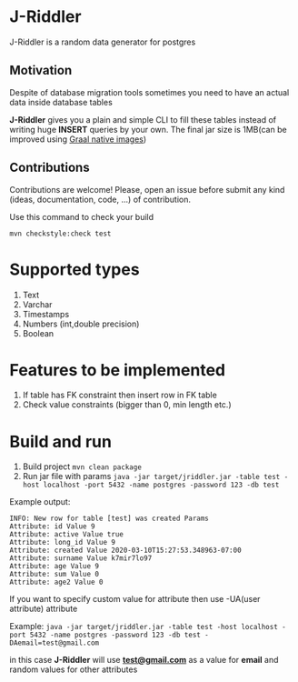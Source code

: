 # J-Riddler
J-Riddler is a random data generator for postgres

## Motivation

Despite of database migration tools sometimes you need to have an actual data inside database tables

**J-Riddler** gives you a plain and simple CLI to fill these tables instead of writing huge **INSERT** queries by your own.
The final jar size is 1MB(can be improved using [Graal native images](https://www.graalvm.org/))


## Contributions

Contributions are welcome! Please, open an issue before submit any kind (ideas,
documentation, code, ...) of contribution.

Use this command to check your build

```
mvn checkstyle:check test
```

# Supported types
1. Text
2. Varchar
3. Timestamps
4. Numbers (int,double precision)
5. Boolean 

# Features to be implemented
1. If table has FK constraint then insert row in FK table
2. Check value constraints (bigger than 0, min length etc.)

# Build and run

1. Build project `mvn clean package`
2. Run jar file with params `java -jar target/jriddler.jar -table test -host localhost -port 5432 -name postgres -password 123 -db test`

Example output:

```
INFO: New row for table [test] was created Params
Attribute: id Value 9
Attribute: active Value true
Attribute: long_id Value 9
Attribute: created Value 2020-03-10T15:27:53.348963-07:00
Attribute: surname Value k7mir7lo97
Attribute: age Value 9
Attribute: sum Value 0
Attribute: age2 Value 0

```
If you want to specify custom value for attribute then use -UA(user attribute) attribute

Example:
`
java -jar target/jriddler.jar -table test -host localhost -port 5432 -name postgres -password 123 -db test -DAemail=test@gmail.com
`

in this case **J-Riddler** will use **test@gmail.com** as a value for **email** and random values for other attributes


